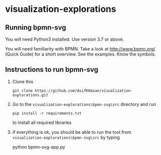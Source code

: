 # visualization-explorations

## Running bpmn-svg
You will need Python3 installed. Use version 3.7 or above.

You will need familiarity with BPMN. Take a look at http://www.bpmn.org/ (Quick Guide) for a short overview. See the examples. Know the symbols.

## Instructions to run bpmn-svg

1. Clone this

    `git clone https://github.com/AsifKHasan/visualization-explorations.git`

2. Go to the `visualization-explorations\bpmn-svg\src` directory and run

    `pip install -r requirements.txt`

    to install all required libraries

3. if everything is ok, you should be able to run the tool from `visualization-explorations\bpmn-svg\src` by typing

    python bpmn-svg-app.py
